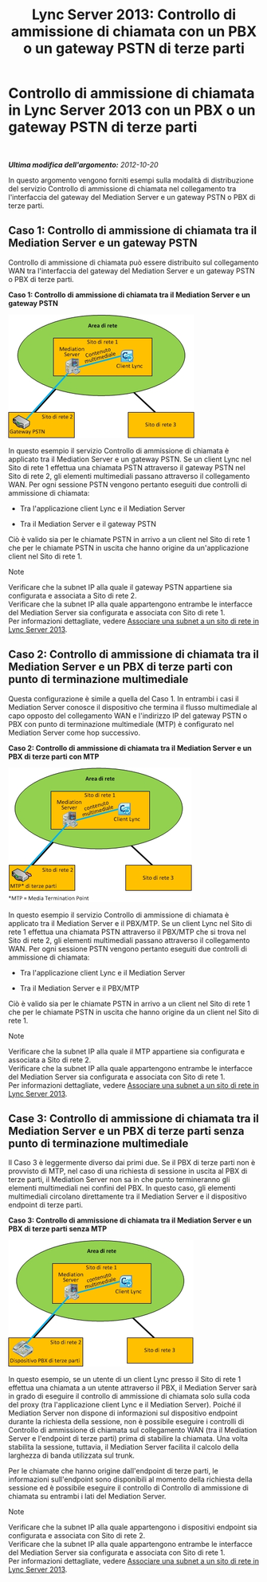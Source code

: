 ﻿---
title: 'Lync Server 2013: Controllo di ammissione di chiamata con un PBX o un gateway PSTN di terze parti'
TOCTitle: Controllo di ammissione di chiamata con un PBX o un gateway PSTN di terze parti
ms:assetid: 95dc4ceb-bcad-48ee-86ec-af911727f853
ms:mtpsurl: https://technet.microsoft.com/it-it/library/Gg398762(v=OCS.15)
ms:contentKeyID: 49301373
ms.date: 08/24/2015
mtps_version: v=OCS.15
ms.translationtype: HT
---

# Controllo di ammissione di chiamata in Lync Server 2013 con un PBX o un gateway PSTN di terze parti

 

_**Ultima modifica dell'argomento:** 2012-10-20_

In questo argomento vengono forniti esempi sulla modalità di distribuzione del servizio Controllo di ammissione di chiamata nel collegamento tra l'interfaccia del gateway del Mediation Server e un gateway PSTN o PBX di terze parti.

## Caso 1: Controllo di ammissione di chiamata tra il Mediation Server e un gateway PSTN

Controllo di ammissione di chiamata può essere distribuito sul collegamento WAN tra l'interfaccia del gateway del Mediation Server e un gateway PSTN o PBX di terze parti.

**Caso 1: Controllo di ammissione di chiamata tra il Mediation Server e un gateway PSTN**

![Caso 1: controllo di ammissione di chiamata tra il Mediation Server e un gateway PSTN](images/Gg398762.4bebf9ee-2732-4ea6-bbe5-0269b2903d8c(OCS.15).jpg "Caso 1: controllo di ammissione di chiamata tra il Mediation Server e un gateway PSTN")

In questo esempio il servizio Controllo di ammissione di chiamata è applicato tra il Mediation Server e un gateway PSTN. Se un client Lync nel Sito di rete 1 effettua una chiamata PSTN attraverso il gateway PSTN nel Sito di rete 2, gli elementi multimediali passano attraverso il collegamento WAN. Per ogni sessione PSTN vengono pertanto eseguiti due controlli di ammissione di chiamata:

  - Tra l'applicazione client Lync e il Mediation Server

  - Tra il Mediation Server e il gateway PSTN

Ciò è valido sia per le chiamate PSTN in arrivo a un client nel Sito di rete 1 che per le chiamate PSTN in uscita che hanno origine da un'applicazione client nel Sito di rete 1.


> [!NOTE]
> Verificare che la subnet IP alla quale il gateway PSTN appartiene sia configurata e associata a Sito di rete 2.<BR>Verificare che la subnet IP alla quale appartengono entrambe le interfacce del Mediation Server sia configurata e associata con Sito di rete 1.<BR>Per informazioni dettagliate, vedere <A href="lync-server-2013-associate-a-subnet-with-a-network-site.md">Associare una subnet a un sito di rete in Lync Server 2013</A>.



## Caso 2: Controllo di ammissione di chiamata tra il Mediation Server e un PBX di terze parti con punto di terminazione multimediale

Questa configurazione è simile a quella del Caso 1. In entrambi i casi il Mediation Server conosce il dispositivo che termina il flusso multimediale al capo opposto del collegamento WAN e l'indirizzo IP del gateway PSTN o PBX con punto di terminazione multimediale (MTP) è configurato nel Mediation Server come hop successivo.

**Caso 2: Controllo di ammissione di chiamata tra il Mediation Server e un PBX di terze parti con MTP**

![Caso 2: controllo di ammissione di chiamata tra il Mediation Server e un PBX con MTP](images/Gg398762.1c0b5263-c053-4cca-842f-85dd670760c8(OCS.15).jpg "Caso 2: controllo di ammissione di chiamata tra il Mediation Server e un PBX con MTP")

In questo esempio il servizio Controllo di ammissione di chiamata è applicato tra il Mediation Server e il PBX/MTP. Se un client Lync nel Sito di rete 1 effettua una chiamata PSTN attraverso il PBX/MTP che si trova nel Sito di rete 2, gli elementi multimediali passano attraverso il collegamento WAN. Per ogni sessione PSTN vengono pertanto eseguiti due controlli di ammissione di chiamata:

  - Tra l'applicazione client Lync e il Mediation Server

  - Tra il Mediation Server e il PBX/MTP

Ciò è valido sia per le chiamate PSTN in arrivo a un client nel Sito di rete 1 che per le chiamate PSTN in uscita che hanno origine da un client nel Sito di rete 1.


> [!NOTE]
> Verificare che la subnet IP alla quale il MTP appartiene sia configurata e associata a Sito di rete 2.<BR>Verificare che la subnet IP alla quale appartengono entrambe le interfacce del Mediation Server sia configurata e associata con Sito di rete 1.<BR>Per informazioni dettagliate, vedere <A href="lync-server-2013-associate-a-subnet-with-a-network-site.md">Associare una subnet a un sito di rete in Lync Server 2013</A>.



## Case 3: Controllo di ammissione di chiamata tra il Mediation Server e un PBX di terze parti senza punto di terminazione multimediale

Il Caso 3 è leggermente diverso dai primi due. Se il PBX di terze parti non è provvisto di MTP, nel caso di una richiesta di sessione in uscita al PBX di terze parti, il Mediation Server non sa in che punto termineranno gli elementi multimediali nei confini del PBX. In questo caso, gli elementi multimediali circolano direttamente tra il Mediation Server e il dispositivo endpoint di terze parti.

**Caso 3: Controllo di ammissione di chiamata tra il Mediation Server e un PBX di terze parti senza MTP**

![Caso 3: controllo di ammissione di chiamata tra il Mediation Server e un PBX senza MTP](images/Gg398762.f4bcf800-3a68-4037-bb3f-adb2fdf50d32(OCS.15).jpg "Caso 3: controllo di ammissione di chiamata tra il Mediation Server e un PBX senza MTP")

In questo esempio, se un utente di un client Lync presso il Sito di rete 1 effettua una chiamata a un utente attraverso il PBX, il Mediation Server sarà in grado di eseguire il controllo di ammissione di chiamata solo sulla coda del proxy (tra l'applicazione client Lync e il Mediation Server). Poiché il Mediation Server non dispone di informazioni sul dispositivo endpoint durante la richiesta della sessione, non è possibile eseguire i controlli di Controllo di ammissione di chiamata sul collegamento WAN (tra il Mediation Server e l'endpoint di terze parti) prima di stabilire la chiamata. Una volta stabilita la sessione, tuttavia, il Mediation Server facilita il calcolo della larghezza di banda utilizzata sul trunk.

Per le chiamate che hanno origine dall'endpoint di terze parti, le informazioni sull'endpoint sono disponibili al momento della richiesta della sessione ed è possibile eseguire il controllo di Controllo di ammissione di chiamata su entrambi i lati del Mediation Server.


> [!NOTE]
> Verificare che la subnet IP alla quale appartengono i dispositivi endpoint sia configurata e associata con Sito di rete 2.<BR>Verificare che la subnet IP alla quale appartengono entrambe le interfacce del Mediation Server sia configurata e associata con Sito di rete 1.<BR>Per informazioni dettagliate, vedere <A href="lync-server-2013-associate-a-subnet-with-a-network-site.md">Associare una subnet a un sito di rete in Lync Server 2013</A>.


